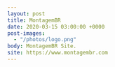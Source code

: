 ```yaml
---
layout: post
title: MontagemBR
date: 2020-03-15 03:00:00 +0000
post-images:
  - "/photos/logo.png"
body: MontagemBR Site.
site: https://www.montagembr.com
---
```

